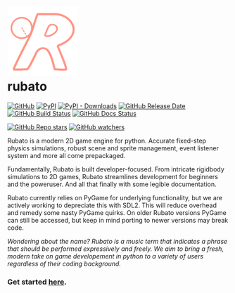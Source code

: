 # ![logo](./docs/source/_static/logo_small.png) <br> rubato

[![GitHub](https://img.shields.io/github/license/rubatopy/rubato?style=for-the-badge)](https://www.gnu.org/licenses/gpl-3.0.html)
[![PyPI](https://img.shields.io/pypi/v/rubato?style=for-the-badge)](https://pypi.org/project/rubato/)
[![PyPI - Downloads](https://img.shields.io/pypi/dm/rubato?style=for-the-badge)](https://pypi.org/project/rubato/)
[![GitHub Release Date](https://img.shields.io/github/release-date/rubatopy/rubato?style=for-the-badge)](https://github.com/rubatopy/rubato/releases)
[![GitHub Build Status](https://img.shields.io/github/workflow/status/rubatopy/rubato/Build?style=for-the-badge)](https://github.com/rubatopy/rubato/actions/workflows/build.yml)
[![GitHub Docs Status](https://img.shields.io/github/workflow/status/rubatopy/rubato/Docs?label=docs&style=for-the-badge)](https://rubatopy.github.io/)

[![GitHub Repo stars](https://img.shields.io/github/stars/rubatopy/rubato?style=social)](https://github.com/rubatopy/rubato/)
[![GitHub watchers](https://img.shields.io/github/watchers/rubatopy/rubato?style=social)](https://github.com/rubatopy/rubato/subscription)

Rubato is a modern 2D game engine for python. Accurate fixed-step physics simulations, robust scene and sprite management, event listener system and more all come prepackaged.

Fundamentally, Rubato is built developer-focused. From intricate rigidbody simulations to 2D games, Rubato streamlines development for beginners and the poweruser. And all that finally with some legible documentation.

Rubato currently relies on PyGame for underlying functionality, but we are actively working to depreciate this with SDL2. This will reduce overhead and remedy some nasty PyGame quirks. On older Rubato versions PyGame can still be accessed, but keep in mind porting to newer versions may break code.

_Wondering about the name? Rubato is a music term that indicates a phrase that should be performed expressively and freely. We aim to bring a fresh, modern take on game developement in python to a variety of users regardless of their coding background._

### Get started [here](https://rubatopy.github.io/).
